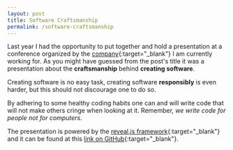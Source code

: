 ```yaml
---
layout: post
title: Software Craftsmanship
permalink: /software-craftsmanship
---
```

Last year I had the opportunity to put together and hold a presentation at a conference organized
by the [company](https://www.virtual7.de/){:target="_blank"} I am currently working for. As you might have guessed from the post's title
it was a presentation about the **craftsmanship** behind **creating software**.

Creating software is no easy task, creating software **responsibly** is even harder, but this should not discourage one to do so.

By adhering to some healthy coding habits one can and will write code that will not make others cringe when looking at it.
Remember, _we write code for people not for computers_.

The presentation is powered by the [reveal.js framework](https://revealjs.com/#/){:target="_blank"} 
and it can be found at this [link on GitHub](https://vladflore.github.io/software-craftsmanship/#/){:target="_blank"}.

